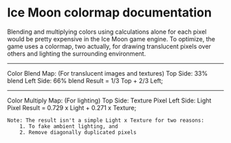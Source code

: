 # Ice Moon colormap documentation
Blending and multiplying colors using calculations alone for each pixel would be pretty expensive in the Ice Moon game engine. To optimize, the game uses a colormap, two actually, for drawing translucent pixels over others and lighting the surrounding environment.

  ------

Color Blend Map: (For translucent images and textures)
	Top Side: 33% blend
	Left Side: 66% blend
	Result = 1/3 Top + 2/3 Left;
	
  ------

Color Multiply Map: (For lighting)
	Top Side: Texture Pixel
	Left Side: Light Pixel
	Result = 0.729 x Light + 0.271 x Texture;
	
	Note: The result isn't a simple Light x Texture for two reasons:
		1. To fake ambient lighting, and
		2. Remove diagonally duplicated pixels